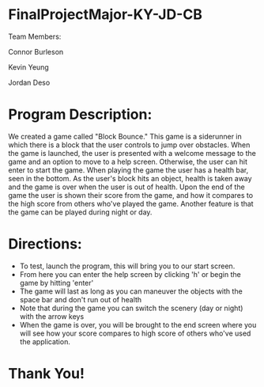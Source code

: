 # FinalProjectMajor-KY-JD-CB
Team Members:

Connor Burleson

Kevin Yeung

Jordan Deso

# Program Description:
We created a game called "Block Bounce." This game is a siderunner in which there is a block that the user controls to 
jump over obstacles. When the game is launched, the user is presented with a welcome message to the game and an option to 
move to a help screen. Otherwise, the user can hit enter to start the game. When playing the game the user has a health 
bar, seen in the bottom. As the user's block hits an object, health is taken away and the game is over when the user is 
out of health. Upon the end of the game the user is shown their score from the game, and how it compares to the high 
score from others who've played the game. Another feature is that the game can be played during night or day. 

# Directions:
- To test, launch the program, this will bring you to our start screen. 
- From here you can enter the help screen by clicking 'h' or begin the game by hitting 'enter'
- The game will last as long as you can maneuver the objects with the space bar and don't run out of health
- Note that during the game you can switch the scenery (day or night) with the arrow keys
- When the game is over, you will be brought to the end screen where you will see how your score compares to high score
of others who've used the application. 

# Thank You!